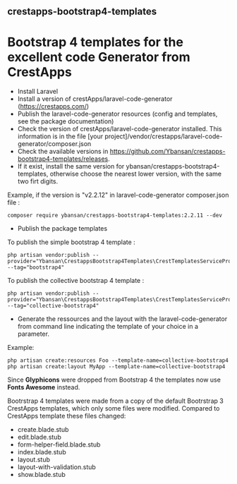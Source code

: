 ## crestapps-bootstrap4-templates

# Bootstrap 4 templates for the excellent code Generator from CrestApps

* Install Laravel
* Install a version of crestApps/laravel-code-generator (https://crestapps.com/)
* Publish the laravel-code-generator resources (config and templates, see the package documentation)
* Check the version of crestApps/laravel-code-generator installed. This information is in the file [your project]/vendor/crestapps/laravel-code-generator/composer.json
* Check the available versions in https://github.com/Ybansan/crestapps-bootstrap4-templates/releases.
* If it exist, install the same version for ybansan/crestapps-bootstrap4-templates, otherwise choose the nearest lower version, with the same two firt digits.

Example, if the version is "v2.2.12" in laravel-code-generator composer.json file :
```
composer require ybansan/crestapps-bootstrap4-templates:2.2.11 --dev
```
* Publish the package templates

To publish the simple bootstrap 4 template :
```
php artisan vendor:publish --provider="Ybansan\CrestappsBootstrap4Templates\CrestTemplatesServiceProvider" --tag="bootstrap4"
```

To publish the collective bootstrap 4 template :
```
php artisan vendor:publish --provider="Ybansan\CrestappsBootstrap4Templates\CrestTemplatesServiceProvider" --tag="collective-bootstrap4"
```
* Generate the ressources and the layout with the laravel-code-generator from command line indicating the template of your choice in a parameter.

Example:
```
php artisan create:resources Foo --template-name=collective-bootstrap4
php artisan create:layout MyApp --template-name=collective-bootstrap4
```	
Since **Glyphicons** were dropped from Bootstrap 4 the templates now use **Fonts Awesome** instead.

Bootrstrap 4 templates were made from a copy of the default Bootrstrap 3 CrestApps templates, which only some files were modified.
Compared to CrestApps template these files changed:
* create.blade.stub
* edit.blade.stub
* form-helper-field.blade.stub
* index.blade.stub
* layout.stub
* layout-with-validation.stub
* show.blade.stub
